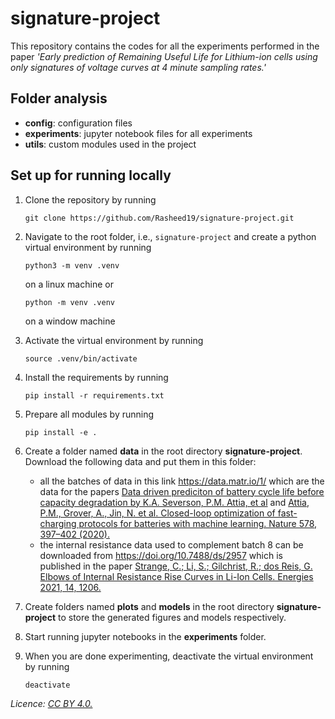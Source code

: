 # signature-project
This repository contains the codes for all the experiments performed in the paper _'Early prediction of Remaining Useful Life for Lithium-ion cells using only signatures of voltage curves at 4 minute sampling rates.'_

## Folder analysis

   - **config**: configuration files
   - **experiments**: jupyter notebook files for all experiments 
   - **utils**: custom modules used in the project

## Set up for running locally
1. Clone the repository by running
    ```
    git clone https://github.com/Rasheed19/signature-project.git
    ```
1. Navigate to the root folder, i.e., `signature-project` and create a python virtual environment by running
    ```
    python3 -m venv .venv
    ``` 
    on a linux machine or

    ```
    python -m venv .venv
    ```
    on a window machine
1. Activate the virtual environment by running
    ```
    source .venv/bin/activate
    ```
1. Install the requirements by running 
    ```
    pip install -r requirements.txt
    ```
1. Prepare all modules by running
    ```
    pip install -e .
    ```
1. Create a folder named **data** in the root directory **signature-project**. Download the following data and put them in this folder:
    - all the batches of data in this link https://data.matr.io/1/ which are the data for the papers [Data driven prediciton of battery cycle life before capacity degradation by K.A. Severson, P.M. Attia, et al](https://www.nature.com/articles/s41560-019-0356-8) and [Attia, P.M., Grover, A., Jin, N. et al. Closed-loop optimization of fast-charging protocols for batteries with machine learning. Nature 578, 397–402 (2020).](https://doi.org/10.1038/s41586-020-1994-5)
    - the internal resistance data used to complement batch 8 can be downloaded from https://doi.org/10.7488/ds/2957 which is published in the paper [Strange, C.; Li, S.; Gilchrist, R.; dos Reis, G. Elbows of Internal Resistance Rise Curves in Li-Ion Cells. Energies 2021, 14, 1206.](https://doi.org/10.3390/en14041206)

1. Create folders named **plots** and **models** in the root directory **signature-project** to store the generated figures and models respectively.

1. Start running jupyter notebooks in the **experiments** folder.

1. When you are done experimenting, deactivate the virtual environment by running
    ```
    deactivate
    ```

_Licence: [CC BY 4.0.](https://creativecommons.org/licenses/by/4.0/legalcode)_
